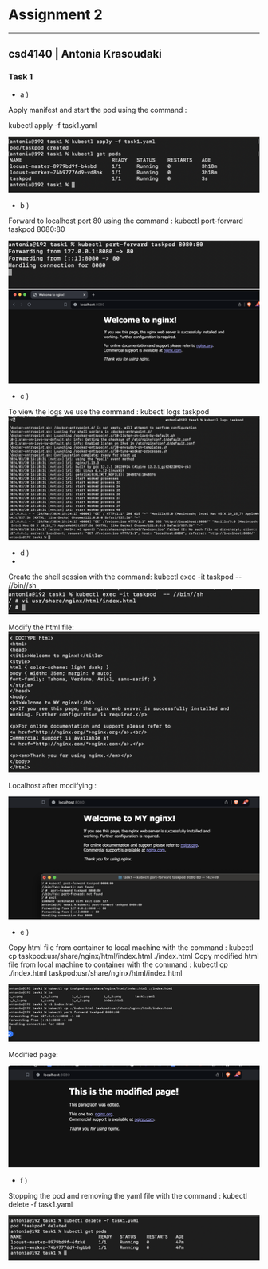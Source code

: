 # Assignment 2
---------------------
## csd4140 | Antonia Krasoudaki


### Task 1

* a  )
  
Apply manifest and start the pod using the command :

  kubectl apply -f task1.yaml

 ![1](task1/1_a.png)

 * b )
   
Forward to localhost port 80 using the command : kubectl port-forward taskpod 8080:80

 ![1](task1/1_b_2.png)
 ![1](task1/1_b_1.png)

 * c )
   
To view the logs we use the command : kubectl logs taskpod
 ![1](task1/1_c.png)

  * d )
  * 
Create the shell session with the command: kubectl exec -it taskpod  -- //bin//sh
 ![1](task1/1_d_1.png)

Modify the html file:
 ![1](task1/1_d_2.png)

Localhost after modifying : 

 ![1](task1/1_d_3.png)

 * e )

Copy html file from container to local machine with the command : kubectl cp taskpod:usr/share/nginx/html/index.html ./index.html
Copy modified html file from local machine to container with the command : kubectl cp ./index.html taskpod:usr/share/nginx/html/index.html

  ![1](task1/1_e_1.png)

Modified page:

  ![1](task1/1_e_2.png)

* f )

Stopping the pod and removing the yaml file with the command : kubectl delete -f task1.yaml

 ![1](task1/1_f.png)


